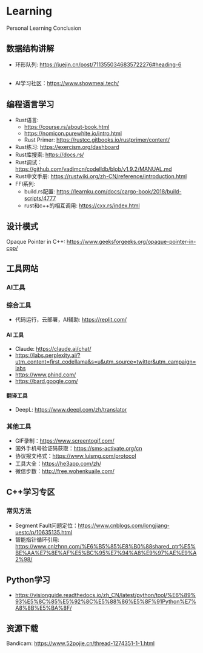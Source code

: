 # Learning
Personal Learning Conclusion


## 数据结构讲解
- 环形队列: https://juejin.cn/post/7113550346835722276#heading-6

##
- AI学习社区：https://www.showmeai.tech/

## 编程语言学习
- Rust语言: 
  - https://course.rs/about-book.html
  - https://nomicon.purewhite.io/intro.html
  - Rust Primer: https://rustcc.gitbooks.io/rustprimer/content/
- Rust练习: https://exercism.org/dashboard
- Rust库搜索: https://docs.rs/
- Rust调试： https://github.com/vadimcn/codelldb/blob/v1.9.2/MANUAL.md
- Rust中文手册: https://rustwiki.org/zh-CN/reference/introduction.html
- FFI系列:
  - build.rs配置: https://learnku.com/docs/cargo-book/2018/build-scripts/4777
  - rust和c++的相互调用: https://cxx.rs/index.html

## 设计模式
Opaque Pointer in C++: https://www.geeksforgeeks.org/opaque-pointer-in-cpp/

## 工具网站
### AI工具
### 综合工具
- 代码运行，云部署，AI辅助: https://replit.com/

#### AI 工具
- Claude: https://claude.ai/chat/
- https://labs.perplexity.ai/?utm_content=first_codellama&s=u&utm_source=twitter&utm_campaign=labs
- https://www.phind.com/
- https://bard.google.com/
#### 翻译工具
- DeepL: https://www.deepl.com/zh/translator
### 其他工具
- GIF录制：https://www.screentogif.com/
- 国外手机号验证码获取：https://sms-activate.org/cn
- 协议报文格式：https://www.luismg.com/protocol
- 工具大全：https://he3app.com/zh/
- 微信步数：http://free.wohenkuaile.com/

## C++学习专区
### 常见方法
- Segment Fault问题定位：https://www.cnblogs.com/longjiang-uestc/p/10635135.html
- 智能指针循环引用: https://www.cnlzhnn.com/%E6%B5%85%E8%B0%88shared_ptr%E5%BE%AA%E7%8E%AF%E5%BC%95%E7%94%A8%E9%97%AE%E9%A2%98/

## Python学习
- https://visionguide.readthedocs.io/zh_CN/latest/python/tool/%E6%89%93%E5%8C%85%E5%92%8C%E5%88%86%E5%8F%91Python%E7%A8%8B%E5%BA%8F/

## 资源下载
Bandicam: https://www.52pojie.cn/thread-1274351-1-1.html
